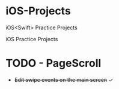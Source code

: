 # iOS-Projects
iOS&lt;Swift> Practice Projects 

iOS Practice Projects

# TODO - PageScroll
<ul>
<li><strike> Edit swipe events on the main screen</strike> &#x2713;</li>
</ul>

